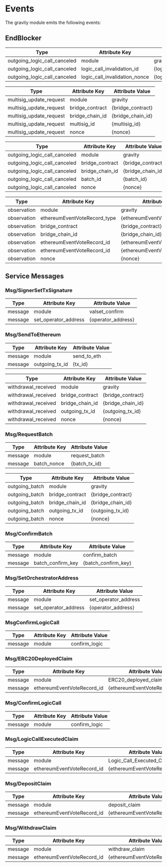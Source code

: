 <!--
order: 6
-->

# Events

The gravity module emits the following events:

## EndBlocker

| Type                         | Attribute Key                 | Attribute Value                 |
| ---------------------------- | ----------------------------- | ------------------------------- |
| outgoing_logic_call_canceled | module                        | gravity                         |
| outgoing_logic_call_canceled | logic_call_invalidation_id    | {logic_call_invalidation_id}    |
| outgoing_logic_call_canceled | logic_call_invalidation_nonce | {logic_call_invalidation_nonce} |

| Type                    | Attribute Key   | Attribute Value   |
| ----------------------- | --------------- | ----------------- |
| multisig_update_request | module          | gravity           |
| multisig_update_request | bridge_contract | {bridge_contract} |
| multisig_update_request | bridge_chain_id | {bridge_chain_id} |
| multisig_update_request | multisig_id     | {multisig_id}     |
| multisig_update_request | nonce           | {nonce}           |

| Type                         | Attribute Key   | Attribute Value   |
| ---------------------------- | --------------- | ----------------- |
| outgoing_logic_call_canceled | module          | gravity           |
| outgoing_logic_call_canceled | bridge_contract | {bridge_contract} |
| outgoing_logic_call_canceled | bridge_chain_id | {bridge_chain_id} |
| outgoing_logic_call_canceled | batch_id        | {batch_id}        |
| outgoing_logic_call_canceled | nonce           | {nonce}           |

| Type        | Attribute Key                | Attribute Value                |
| ----------- | ---------------------------- | ------------------------------ |
| observation | module                       | gravity                        |
| observation | ethereumEventVoteRecord_type | {ethereumEventVoteRecord_type} |
| observation | bridge_contract              | {bridge_contract}              |
| observation | bridge_chain_id              | {bridge_chain_id}              |
| observation | ethereumEventVoteRecord_id   | {ethereumEventVoteRecord_id}   |
| observation | ethereumEventVoteRecord_id   | {ethereumEventVoteRecord_id}   |
| observation | nonce                        | {nonce}                        |

## Service Messages

### Msg/SignerSetTxSignature

| Type    | Attribute Key        | Attribute Value    |
| ------- | -------------------- | ------------------ |
| message | module               | valset_confirm     |
| message | set_operator_address | {operator_address} |

### Msg/SendToEthereum

| Type    | Attribute Key  | Attribute Value |
| ------- | -------------- | --------------- |
| message | module         | send_to_eth     |
| message | outgoing_tx_id | {tx_id}         |

| Type                | Attribute Key   | Attribute Value   |
| ------------------- | --------------- | ----------------- |
| withdrawal_received | module          | gravity           |
| withdrawal_received | bridge_contract | {bridge_contract} |
| withdrawal_received | bridge_chain_id | {bridge_chain_id} |
| withdrawal_received | outgoing_tx_id  | {outgoing_tx_id}  |
| withdrawal_received | nonce           | {nonce}           |

### Msg/RequestBatch

| Type    | Attribute Key | Attribute Value |
| ------- | ------------- | --------------- |
| message | module        | request_batch   |
| message | batch_nonce   | {batch_tx_id}   |

| Type           | Attribute Key   | Attribute Value   |
| -------------- | --------------- | ----------------- |
| outgoing_batch | module          | gravity           |
| outgoing_batch | bridge_contract | {bridge_contract} |
| outgoing_batch | bridge_chain_id | {bridge_chain_id} |
| outgoing_batch | outgoing_tx_id  | {outgoing_tx_id}  |
| outgoing_batch | nonce           | {nonce}           |

### Msg/ConfirmBatch

| Type    | Attribute Key     | Attribute Value     |
| ------- | ----------------- | ------------------- |
| message | module            | confirm_batch       |
| message | batch_confirm_key | {batch_confirm_key} |

### Msg/SetOrchestratorAddress

| Type    | Attribute Key        | Attribute Value      |
| ------- | -------------------- | -------------------- |
| message | module               | set_operator_address |
| message | set_operator_address | {operator_address}   |

### MsgConfirmLogicCall

| Type    | Attribute Key | Attribute Value |
| ------- | ------------- | --------------- |
| message | module        | confirm_logic   |

### Msg/ERC20DeployedClaim

| Type    | Attribute Key              | Attribute Value               |
| ------- | -------------------------- | ----------------------------- |
| message | module                     | ERC20_deployed_claim          |
| message | ethereumEventVoteRecord_id | {ethereumEventVoteRecord_key} |

### Msg/ConfirmLogicCall

| Type    | Attribute Key | Attribute Value |
| ------- | ------------- | --------------- |
| message | module        | confirm_logic   |

### Msg/LogicCallExecutedClaim

| Type    | Attribute Key              | Attribute Value               |
| ------- | -------------------------- | ----------------------------- |
| message | module                     | Logic_Call_Executed_Claim     |
| message | ethereumEventVoteRecord_id | {ethereumEventVoteRecord_key} |

### Msg/DepositClaim

| Type    | Attribute Key              | Attribute Value               |
| ------- | -------------------------- | ----------------------------- |
| message | module                     | deposit_claim                 |
| message | ethereumEventVoteRecord_id | {ethereumEventVoteRecord_key} |

### Msg/WithdrawClaim

| Type    | Attribute Key              | Attribute Value               |
| ------- | -------------------------- | ----------------------------- |
| message | module                     | withdraw_claim                |
| message | ethereumEventVoteRecord_id | {ethereumEventVoteRecord_key} |

